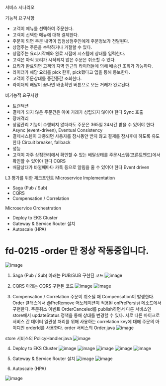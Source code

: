 서비스 시나리오

기능적 요구사항
- 고객이 메뉴를 선택하여 주문한다.
- 고객이 선택한 메뉴에 대해 결제한다.
- 주문이 되면 주문 내역이 입점상점주인에게 주문정보가 전달된다.
- 상점주는 주문을 수락하거나 거절할 수 있다.
- 상점주는 요리시작때와 완료 시점에 시스템에 상태를 입력한다.
- 고객은 아직 요리가 시작되지 않은 주문은 취소할 수 있다.
- 요리가 완료되면 고객의 지역 인근의 라이더들에 의해 배송건 조회가 가능하다.
- 라이더가 해당 요리를 pick 한후, pick했다고 앱을 통해 통보한다.
- 고객이 주문상태를 중간중간 조회한다.
- 라이더의 배달이 끝나면 배송확인 버튼으로 모든 거래가 완료된다.

비기능적 요구사항
- 트랜잭션
- 결제가 되지 않은 주문건은 아예 거래가 성립되지 않아야 한다 Sync 호출
- 장애격리
- 상점관리 기능이 수행되지 않더라도 주문은 365일 24시간 받을 수 있어야 한다 Async (event-driven), Eventual Consistency
- 결제시스템이 과중되면 사용자를 잠시동안 받지 않고 결제를 잠시후에 하도록 유도한다 Circuit breaker, fallback
- 성능
- 고객이 자주 상점관리에서 확인할 수 있는 배달상태를 주문시스템(프론트엔드)에서 확인할 수 있어야 한다 CQRS
- 배달상태가 바뀔때마다 카톡 등으로 알림을 줄 수 있어야 한다 Event driven

L3 평가를 위한 체크포인트
Microservice Implementation
- Saga (Pub / Sub)
- CQRS
- Compensation / Correlation

Microservice Orchestration
- Deploy to EKS Cluster
- Gateway & Service Router 설치
- Autoscale (HPA)

# fd-0215 -order 만 정상 작동중입니다.
![image](https://user-images.githubusercontent.com/119825867/218976011-4f825bc6-16d7-4939-a837-076a4590c7de.png)

1. Saga (Pub / Sub) 아래는 PUB/SUB 구현된 코드
![image](https://user-images.githubusercontent.com/119825867/218937778-1d5ad929-7dd9-4c39-a806-6f8271cdee3e.png)

2. CQRS 아래는 CQRS 구현된 코드
![image](https://user-images.githubusercontent.com/119825867/218938345-bb981794-361b-4f4f-9681-68a38ff72be7.png)
![image](https://user-images.githubusercontent.com/119825867/218938358-918b7398-0a22-43ba-ba0b-5060476ed2c0.png)

3. Compensation / Correlation
주문이 취소될 때 Compensation이 발생한다. Order 클래스에서 @PreRemove 어노테이션이 적용된 onPrePersist 메소드에서 구현한다.
주문취소 이벤트 OrderCanceled를 publish하면서 다른 서비스인 store에서 updateStatus 정책을 통해 상태를 변경할 수 있다.
서로 다른 마이크로서비스 간 데이터 일관성 처리를 위해 사용하는 correlation key에 대해 주문의 아이디인 orderId를 사용한다.
order 서비스의 Order.java
 ![image](https://user-images.githubusercontent.com/119825867/218981168-01a4d6cd-a37b-470c-bcc3-a70a2d3aad53.png)

store 서비스의 PolicyHandler.java
![image](https://user-images.githubusercontent.com/119825867/218981224-f6ee5149-3420-4813-bedd-1c13c9035580.png)

4. Deploy to EKS Cluster
![image](https://user-images.githubusercontent.com/119825867/218954221-b9bb91a3-9ac3-4be8-a433-c3b344697302.png)
![image](https://user-images.githubusercontent.com/119825867/218954422-a2498b7a-38bf-454e-a0ca-ac3bc28ca9d1.png)
![image](https://user-images.githubusercontent.com/119825867/218954769-2e0ceaa5-829e-446e-8f61-3ef116d2fcf9.png)
![image](https://user-images.githubusercontent.com/119825867/218955098-27916b2c-ca66-4bea-b72f-1ef4deeb212a.png)
![image](https://user-images.githubusercontent.com/119825867/218956134-8a68c992-b37c-401a-bde3-ea3753dff044.png)


5. Gateway & Service Router 설치
![image](https://user-images.githubusercontent.com/119825867/219212509-9be5b4e1-3142-475e-9794-b3c1c05d914e.png)
![image](https://user-images.githubusercontent.com/119825867/219212683-75dc89d9-8116-4e43-b4d2-c397f0de0bc7.png)

6. Autoscale (HPA)

![image](https://user-images.githubusercontent.com/119825867/218957200-6c921ea5-1df7-4ab2-834e-9346ff6ebfe3.png)
